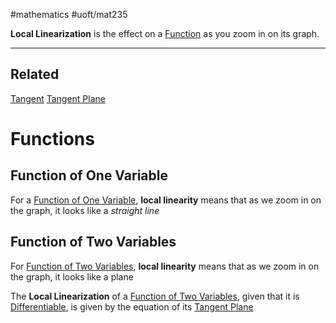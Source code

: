 #mathematics #uoft/mat235 

**Local Linearization** is the effect on a [Function](Function.md) as you zoom in on its graph.

---
## Related
[Tangent](Tangent)
[Tangent Plane](Tangent%20Plane.md)

# Functions
## Function of One Variable
For a [Function of One Variable](Function%20of%20One%20Variable.md), **local linearity** means that as we zoom in on the graph, it looks like a *straight line*

## Function of Two Variables
For [Function of Two Variables](Function%20of%20Two%20Variables.md), **local linearity** means that as we zoom in on the graph, it looks like a plane

The **Local Linearization** of a [Function of Two Variables](Function%20of%20Two%20Variables.md), given that it is [Differentiable](Differentiable), is given by the equation of its [Tangent Plane](Tangent%20Plane.md) 
